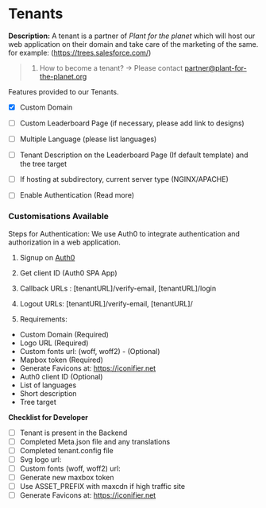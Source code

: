 # Tenants
**Description:** A tenant is a partner of *Plant for the planet* which will host our web application on their domain and take care of the marketing of the same.
for example: (https://trees.salesforce.com/) 

> 1. How to become a tenant?
-> Please contact partner@plant-for-the-planet.org 


Features provided to our Tenants.

- [x] Custom Domain

- [ ] Custom Leaderboard Page (if necessary, please add link to designs)

- [ ] Multiple Language (please list languages)

- [ ] Tenant Description on the Leaderboard Page (If default template) and the tree target

- [ ] If hosting at subdirectory, current server type (NGINX/APACHE)

- [ ] Enable Authentication (Read more)

### Customisations Available

Steps for Authentication: 
We use Auth0 to integrate authentication and authorization in a web application.
1. Signup on [Auth0](https://auth0.com/)
2. Get client ID (Auth0 SPA App)
3. Callback URLs : [tenantURL]/verify-email, [tenantURL]/login
4. Logout URLs: [tenantURL]/verify-email, [tenantURL]/

2. Requirements:
- Custom Domain (Required)
- Logo URL (Required)
- Custom fonts url: (woff, woff2) - (Optional)
- Mapbox token (Required)
- Generate Favicons at: https://iconifier.net
- Auth0 client ID (Optional)
- List of languages
- Short description
- Tree target





**Checklist for Developer**

- [ ] Tenant is present in the Backend
- [ ] Completed Meta.json file and any translations
- [ ] Completed tenant.config file
- [ ] Svg logo url:
- [ ] Custom fonts (woff, woff2) url:
- [ ] Generate new maxbox token
- [ ] Use ASSET_PREFIX with maxcdn if high traffic site
- [ ] Generate Favicons at: https://iconifier.net
